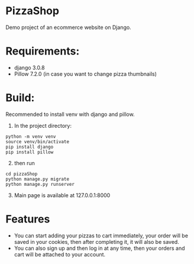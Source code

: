 # PizzaShop
Demo project of an ecommerce website on Django.

# Requirements:
* django 3.0.8
* Pillow 7.2.0 (in case you want to change pizza thumbnails)

# Build:
Recommended to install venv with django and pillow.
1. In the project directory:

```
python -m venv venv
source venv/bin/activate
pip install django
pip install pillow
```

2. then run

``` 
cd pizzaShop
python manage.py migrate
python manage.py runserver
```

3. Main page is available at 127.0.0.1:8000

# Features
* You can start adding your pizzas to cart immediately, your order will be saved in your cookies, then after completing it, it will also be saved.
* You can also sign up and then log in at any time, then your orders and cart will be attached to your account.



